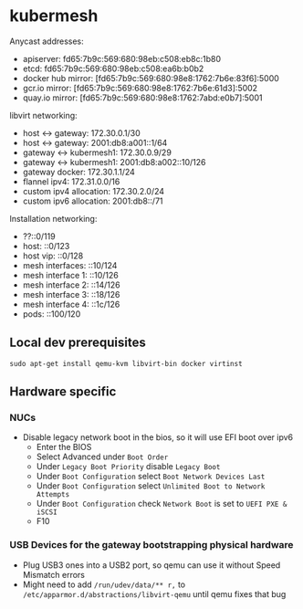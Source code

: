 # kubermesh

Anycast addresses:
- apiserver: fd65:7b9c:569:680:98eb:c508:eb8c:1b80
- etcd: fd65:7b9c:569:680:98eb:c508:ea6b:b0b2
- docker hub mirror: [fd65:7b9c:569:680:98e8:1762:7b6e:83f6]:5000
- gcr.io mirror: [fd65:7b9c:569:680:98e8:1762:7b6e:61d3]:5002
- quay.io mirror: [fd65:7b9c:569:680:98e8:1762:7abd:e0b7]:5001

libvirt networking:
- host <-> gateway: 172.30.0.1/30
- host <-> gateway: 2001:db8:a001::1/64
- gateway <-> kubermesh1: 172.30.0.9/29
- gateway <-> kubermesh1: 2001:db8:a002::10/126
- gateway docker: 172.30.1.1/24
- flannel ipv4: 172.31.0.0/16
- custom ipv4 allocation: 172.30.2.0/24
- custom ipv6 allocation: 2001:db8::/71

Installation networking:
- ??::0/119
- host: ::0/123
- host vip: ::0/128
- mesh interfaces: ::10/124
- mesh interface 1: ::10/126
- mesh interface 2: ::14/126
- mesh interface 3: ::18/126
- mesh interface 4: ::1c/126
- pods: ::100/120


## Local dev prerequisites
`sudo apt-get install qemu-kvm libvirt-bin docker virtinst`


## Hardware specific
### NUCs
* Disable legacy network boot in the bios, so it will use EFI boot over ipv6
  * Enter the BIOS
  * Select Advanced under `Boot Order`
  * Under `Legacy Boot Priority` disable `Legacy Boot`
  * Under `Boot Configuration` select `Boot Network Devices Last`
  * Under `Boot Configuration` select `Unlimited Boot to Network Attempts`
  * Under `Boot Configuration` check `Network Boot` is set to `UEFI PXE & iSCSI`
  * F10
### USB Devices for the gateway bootstrapping physical hardware
* Plug USB3 ones into a USB2 port, so qemu can use it without Speed Mismatch errors
* Might need to add `/run/udev/data/** r,` to `/etc/apparmor.d/abstractions/libvirt-qemu` until qemu fixes that bug
